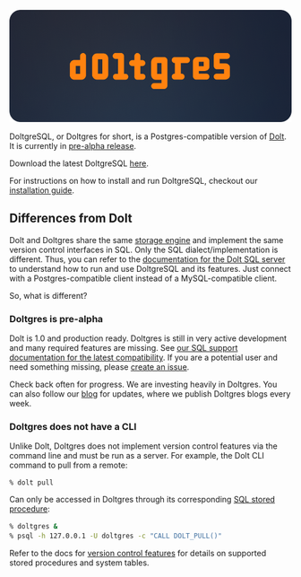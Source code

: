 ![](../../.gitbook/assets/doltgres-preview.png)

DoltgreSQL, or Doltgres for short, is a Postgres-compatible version of [Dolt](https://www.doltdb.com). It is currently in [pre-alpha release](#doltgres-is-pre-alpha). 

Download the latest DoltgreSQL [here](https://github.com/dolthub/doltgresql/releases/latest).

For instructions on how to install and run DoltgreSQL, checkout our [installation guide](./installation.md).

## Differences from Dolt

Dolt and Doltgres share the same [storage engine](https://docs.dolthub.com/architecture/storage-engine) and implement the same version control interfaces in SQL. Only the SQL dialect/implementation is different. Thus, you can refer to the [documentation for the Dolt SQL server](https://docs.dolthub.com/sql-reference/server) to understand how to run and use DoltgreSQL and its features. Just connect with a Postgres-compatible client instead of a MySQL-compatible client.

So, what is different?

### Doltgres is pre-alpha

Dolt is 1.0 and production ready. Doltgres is still in very active development and many required features are missing. See [our SQL support documentation for the latest compatibility](../reference/sql-support/README.md). If you are a potential user and need something missing, please [create an issue](https://github.com/dolthub/doltgresql/issues).

Check back often for progress. We are investing heavily in Doltgres. You can also follow our [blog](?q=doltgres) for updates, where we publish Doltgres blogs every week.

### Doltgres does not have a CLI

Unlike Dolt, Doltgres does not implement version control features via the command line and must be
run as a server. For example, the Dolt CLI command to pull from a remote:

```
% dolt pull
```

Can only be accessed in Doltgres through its corresponding [SQL stored
procedure](https://docs.dolthub.com/sql-reference/version-control/dolt-sql-procedures):

```bash
% doltgres &
% psql -h 127.0.0.1 -U doltgres -c "CALL DOLT_PULL()"
```

Refer to the docs for [version control features](https://docs.dolthub.com/sql-reference/version-control/dolt-sql-procedures) for details on supported stored procedures and system tables.